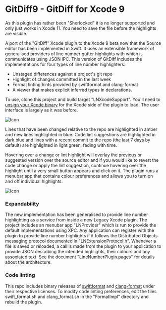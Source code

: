 
# GitDiff9  - GitDiff for Xcode 9

As this plugin has rather been "Sherlocked" it is no longer supported and only just works in Xcode 11. You need to save the file before the highlights are visible.

A port of the "GitDiff" Xcode plugin to the Xcode 9 beta now that the Source editor has been implemented in Swift. It uses an extensible framework of generalised providers of line number gutter highlights with which it communicates using JSON IPC. This version of GitDiff includes the implementations for four types of line number highlighters:

* Unstaged differences against a project's git repo
* Highlight of changes committed in the last week
* Format linting hints provided by swiftformat and clang-format
* A viewer that makes explicit inferred types in declarations.

To use, clone this project and build target "LNXcodeSupport". You'll need to [unsign your Xcode binary](https://github.com/fpg1503/MakeXcodeGr8Again) for the Xcode side of the plugin to load. The user interface is largely as it was before.

![Icon](http://johnholdsworth.com/gitdiff9.png)

Lines that have been changed relative to the repo are highlighted in amber and new lines highlighted in blue. Code lint suggestions are highlighted in dark blue and lines with a recent commit to the repo (the last 7 days by default) are highlighted in light green, fading with time.

Hovering over a change or lint highlight will overlay the previous or suggested version over the source editor and if you would like to revert the code change or apply the lint suggestion, continue hovering over the highlight until a very small button appears and click on it. The plugin runs a menubar app that contains colour preferences and allows you to turn on and off individual highlights.

![Icon](http://johnholdsworth.com/lnprovider9a.png)

### Expandability

The new implementation has been generalised to provide line number highlighting as a service from inside a new Legacy Xcode plugin. The project includes an menubar app "LNProvider" which is run to provide the default implementations using XPC. Any application can register with the plugin to provide line number highlights if it follows the Distributed Objects messaging protocol documented in "LNExtensionProtocol.h". Whenever a file is saved or reloaded, a call is made from the plugin to your application to provide JSON describing the intended highlights, their colours and any associated text. See the document "LineNumberPlugin.pages" for details about the architecture.

### Code linting

This repo includes binary releases of [swiftformat](https://github.com/nicklockwood/SwiftFormat) and [clang-format](https://clang.llvm.org/docs/ClangFormatStyleOptions.html) under their respective licenses. To modify code linting preferences, edit the files swift_format.sh and clang_format.sh in the "FormatImpl" directory and rebuild the plugin.
